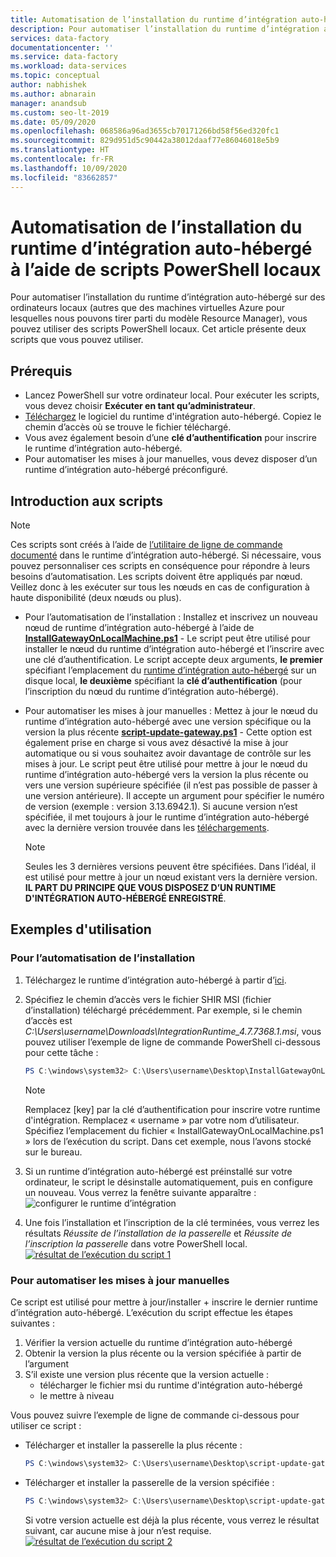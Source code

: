 ```yaml
---
title: Automatisation de l’installation du runtime d’intégration auto-hébergé à l’aide de scripts PowerShell locaux
description: Pour automatiser l’installation du runtime d’intégration auto-hébergé sur des ordinateurs locaux.
services: data-factory
documentationcenter: ''
ms.service: data-factory
ms.workload: data-services
ms.topic: conceptual
author: nabhishek
ms.author: abnarain
manager: anandsub
ms.custom: seo-lt-2019
ms.date: 05/09/2020
ms.openlocfilehash: 068586a96ad3655cb70171266bd58f56ed320fc1
ms.sourcegitcommit: 829d951d5c90442a38012daaf77e86046018e5b9
ms.translationtype: HT
ms.contentlocale: fr-FR
ms.lasthandoff: 10/09/2020
ms.locfileid: "83662857"
---
```

# <a name="automating-self-hosted-integration-runtime-installation-using-local-powershell-scripts"></a>Automatisation de l’installation du runtime d’intégration auto-hébergé à l’aide de scripts PowerShell locaux
Pour automatiser l’installation du runtime d’intégration auto-hébergé sur des ordinateurs locaux (autres que des machines virtuelles Azure pour lesquelles nous pouvons tirer parti du modèle Resource Manager), vous pouvez utiliser des scripts PowerShell locaux. Cet article présente deux scripts que vous pouvez utiliser.

## <a name="prerequisites"></a>Prérequis

* Lancez PowerShell sur votre ordinateur local. Pour exécuter les scripts, vous devez choisir **Exécuter en tant qu’administrateur**.
* [Téléchargez](https://www.microsoft.com/download/details.aspx?id=39717) le logiciel du runtime d'intégration auto-hébergé. Copiez le chemin d’accès où se trouve le fichier téléchargé. 
* Vous avez également besoin d’une **clé d’authentification** pour inscrire le runtime d’intégration auto-hébergé.
* Pour automatiser les mises à jour manuelles, vous devez disposer d’un runtime d’intégration auto-hébergé préconfiguré.

## <a name="scripts-introduction"></a>Introduction aux scripts 

> [!NOTE]
> Ces scripts sont créés à l’aide de [l’utilitaire de ligne de commande documenté](https://docs.microsoft.com/azure/data-factory/create-self-hosted-integration-runtime#set-up-an-existing-self-hosted-ir-via-local-powershell) dans le runtime d’intégration auto-hébergé. Si nécessaire, vous pouvez personnaliser ces scripts en conséquence pour répondre à leurs besoins d’automatisation.
> Les scripts doivent être appliqués par nœud. Veillez donc à les exécuter sur tous les nœuds en cas de configuration à haute disponibilité (deux nœuds ou plus).

* Pour l’automatisation de l’installation : Installez et inscrivez un nouveau nœud de runtime d’intégration auto-hébergé à l’aide de **[InstallGatewayOnLocalMachine.ps1](https://github.com/nabhishek/SelfHosted-IntegrationRuntime_AutomationScripts/blob/master/InstallGatewayOnLocalMachine.ps1)** - Le script peut être utilisé pour installer le nœud du runtime d’intégration auto-hébergé et l’inscrire avec une clé d’authentification. Le script accepte deux arguments, **le premier** spécifiant l’emplacement du [runtime d’intégration auto-hébergé](https://www.microsoft.com/download/details.aspx?id=39717) sur un disque local, **le deuxième** spécifiant la **clé d’authentification** (pour l’inscription du nœud du runtime d’intégration auto-hébergé).

* Pour automatiser les mises à jour manuelles : Mettez à jour le nœud du runtime d’intégration auto-hébergé avec une version spécifique ou la version la plus récente **[script-update-gateway.ps1](https://github.com/nabhishek/SelfHosted-IntegrationRuntime_AutomationScripts/blob/master/script-update-gateway.ps1)** - Cette option est également prise en charge si vous avez désactivé la mise à jour automatique ou si vous souhaitez avoir davantage de contrôle sur les mises à jour. Le script peut être utilisé pour mettre à jour le nœud du runtime d’intégration auto-hébergé vers la version la plus récente ou vers une version supérieure spécifiée (il n’est pas possible de passer à une version antérieure). Il accepte un argument pour spécifier le numéro de version (exemple : version 3.13.6942.1). Si aucune version n’est spécifiée, il met toujours à jour le runtime d’intégration auto-hébergé avec la dernière version trouvée dans les [téléchargements](https://www.microsoft.com/download/details.aspx?id=39717).
    > [!NOTE]
    > Seules les 3 dernières versions peuvent être spécifiées. Dans l’idéal, il est utilisé pour mettre à jour un nœud existant vers la dernière version. **IL PART DU PRINCIPE QUE VOUS DISPOSEZ D’UN RUNTIME D'INTÉGRATION AUTO-HÉBERGÉ ENREGISTRÉ**. 

## <a name="usage-examples"></a>Exemples d'utilisation

### <a name="for-automating-setup"></a>Pour l’automatisation de l’installation
1. Téléchargez le runtime d’intégration auto-hébergé à partir d’[ici](https://www.microsoft.com/download/details.aspx?id=39717). 
1. Spécifiez le chemin d’accès vers le fichier SHIR MSI (fichier d’installation) téléchargé précédemment. Par exemple, si le chemin d’accès est *C:\Users\username\Downloads\IntegrationRuntime_4.7.7368.1.msi*, vous pouvez utiliser l’exemple de ligne de commande PowerShell ci-dessous pour cette tâche :

   ```powershell
   PS C:\windows\system32> C:\Users\username\Desktop\InstallGatewayOnLocalMachine.ps1 -path "C:\Users\username\Downloads\IntegrationRuntime_4.7.7368.1.msi" -authKey "[key]"
   ```

    > [!NOTE]
    > Remplacez [key] par la clé d’authentification pour inscrire votre runtime d'intégration.
    > Remplacez « username » par votre nom d’utilisateur.
    > Spécifiez l’emplacement du fichier « InstallGatewayOnLocalMachine.ps1 » lors de l’exécution du script. Dans cet exemple, nous l’avons stocké sur le bureau.

1. Si un runtime d’intégration auto-hébergé est préinstallé sur votre ordinateur, le script le désinstalle automatiquement, puis en configure un nouveau. Vous verrez la fenêtre suivante apparaître : ![configurer le runtime d’intégration](media/self-hosted-integration-runtime-automation-scripts/integration-runtime-configure.png)

1. Une fois l’installation et l’inscription de la clé terminées, vous verrez les résultats *Réussite de l’installation de la passerelle* et *Réussite de l’inscription la passerelle* dans votre PowerShell local.
        [![résultat de l’exécution du script 1](media/self-hosted-integration-runtime-automation-scripts/script-1-run-result.png)](media/self-hosted-integration-runtime-automation-scripts/script-1-run-result.png#lightbox)

### <a name="for-automating-manual-updates"></a>Pour automatiser les mises à jour manuelles
Ce script est utilisé pour mettre à jour/installer + inscrire le dernier runtime d’intégration auto-hébergé. L’exécution du script effectue les étapes suivantes :
1. Vérifier la version actuelle du runtime d’intégration auto-hébergé
2. Obtenir la version la plus récente ou la version spécifiée à partir de l’argument
3. S’il existe une version plus récente que la version actuelle :
    * télécharger le fichier msi du runtime d'intégration auto-hébergé
    * le mettre à niveau

Vous pouvez suivre l’exemple de ligne de commande ci-dessous pour utiliser ce script :
* Télécharger et installer la passerelle la plus récente :

   ```powershell
   PS C:\windows\system32> C:\Users\username\Desktop\script-update-gateway.ps1
   ```    
* Télécharger et installer la passerelle de la version spécifiée :
   ```powershell
   PS C:\windows\system32> C:\Users\username\Desktop\script-update-gateway.ps1 -version 3.13.6942.1
   ``` 
   Si votre version actuelle est déjà la plus récente, vous verrez le résultat suivant, car aucune mise à jour n’est requise.   
    [![résultat de l’exécution du script 2](media/self-hosted-integration-runtime-automation-scripts/script-2-run-result.png)](media/self-hosted-integration-runtime-automation-scripts/script-2-run-result.png#lightbox)
